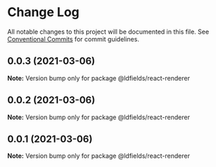 # Change Log

All notable changes to this project will be documented in this file.
See [Conventional Commits](https://conventionalcommits.org) for commit guidelines.

## 0.0.3 (2021-03-06)

**Note:** Version bump only for package @ldfields/react-renderer





## 0.0.2 (2021-03-06)

**Note:** Version bump only for package @ldfields/react-renderer





## 0.0.1 (2021-03-06)

**Note:** Version bump only for package @ldfields/react-renderer
